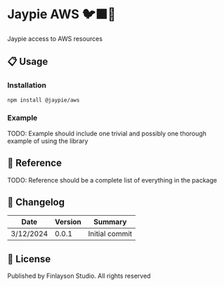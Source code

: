 # Jaypie AWS 🐦‍⬛🐒

Jaypie access to AWS resources

## 📋 Usage

### Installation

```bash
npm install @jaypie/aws
```

### Example

TODO: Example should include one trivial and possibly one thorough example of using the library

## 📖 Reference

TODO: Reference should be a complete list of everything in the package

## 📝 Changelog

| Date       | Version | Summary        |
| ---------- | ------- | -------------- |
|  3/12/2024 |   0.0.1 | Initial commit |

## 📜 License

Published by Finlayson Studio. All rights reserved
